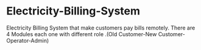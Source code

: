 # Electricity-Billing-System
Electricity Billing System that make customers pay bills remotely. There are 4 Modules each one with different role .(Old Customer-New Customer-Operator-Admin)
